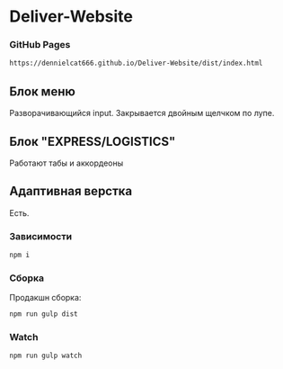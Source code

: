 # Deliver-Website

### GitHub Pages
```bash
https://dennielcat666.github.io/Deliver-Website/dist/index.html
```

## Блок меню

Разворачивающийся input. Закрывается двойным щелчком по лупе.

## Блок "EXPRESS/LOGISTICS"

Работают табы и аккордеоны

## Адаптивная верстка

Есть.



### Зависимости
```bash
npm i
```

### Сборка
Продакшн сборка:
```bash
npm run gulp dist
```

### Watch
```bash
npm run gulp watch
```

